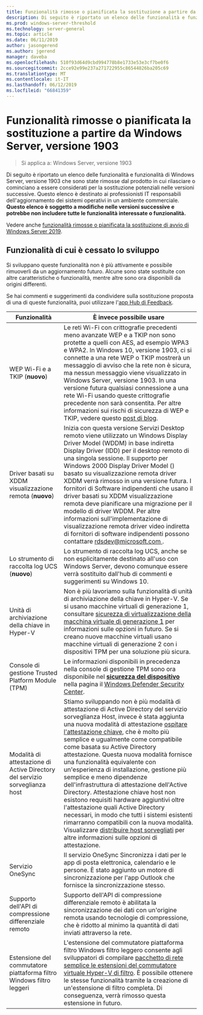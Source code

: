 ```yaml
---
title: Funzionalità rimosse o pianificata la sostituzione a partire da Windows Server, versione 1903
description: Di seguito è riportato un elenco delle funzionalità e funzionalità di Windows Server, versione 1903 che sono state rimosse dal prodotto in cui rilasciare o cominciano a essere considerati per la sostituzione potenziali nelle versioni successive. Questo elenco è destinato ai professionisti IT responsabili dell'aggiornamento dei sistemi operativi in un ambiente commerciale.
ms.prod: windows-server-threshold
ms.technology: server-general
ms.topic: article
ms.date: 06/11/2019
author: jasongerend
ms.author: jgerend
manager: daveba
ms.openlocfilehash: 510f93d64d9cbd994778b8e1733e53e3cf7be0f6
ms.sourcegitcommit: 2cce92e99e237a271722955c86544826ba205c69
ms.translationtype: MT
ms.contentlocale: it-IT
ms.lasthandoff: 06/12/2019
ms.locfileid: "66841359"
---
```

# <a name="features-removed-or-planned-for-replacement-starting-with-windows-server-version-1903"></a>Funzionalità rimosse o pianificata la sostituzione a partire da Windows Server, versione 1903

>Si applica a: Windows Server, versione 1903

Di seguito è riportato un elenco delle funzionalità e funzionalità di Windows Server, versione 1903 che sono state rimosse dal prodotto in cui rilasciare o cominciano a essere considerati per la sostituzione potenziali nelle versioni successive. Questo elenco è destinato ai professionisti IT responsabili dell'aggiornamento dei sistemi operativi in un ambiente commerciale. **Questo elenco è soggetto a modifiche nelle versioni successive e potrebbe non includere tutte le funzionalità interessate o funzionalità.**

Vedere anche [funzionalità rimosse o pianificata la sostituzione di avvio di Windows Server 2019](removed-features-19.md).

## <a name="features-were-no-longer-developing"></a>Funzionalità di cui è cessato lo sviluppo

Si sviluppano queste funzionalità non è più attivamente e possibile rimuoverli da un aggiornamento futuro. Alcune sono state sostituite con altre caratteristiche o funzionalità, mentre altre sono ora disponibili da origini differenti. 

Se hai commenti e suggerimenti da condividere sulla sostituzione proposta di una di queste funzionalità, puoi utilizzare l'[app Hub di Feedback](https://support.microsoft.com/help/4021566/windows-10-send-feedback-to-microsoft-with-feedback-hub-app). 


|                         Funzionalità                         |                                                                                                                                                                                                                                                                                                                                                                                                                           È invece possibile usare                                                                                                                                                                                                                                                                                                                                                                                                                            |
|---------------------------------------------------------|--------------------------------------------------------------------------------------------------------------------------------------------------------------------------------------------------------------------------------------------------------------------------------------------------------------------------------------------------------------------------------------------------------------------------------------------------------------------------------------------------------------------------------------------------------------------------------------------------------------------------------------------------------------------------------------------------------------------------------------------------------------------------------------------------------------------------------------------------------------------------|
|              WEP Wi-Fi e a TKIP (**nuovo**)               |                                                                                                                                                                  Le reti Wi-Fi con crittografie precedenti meno avanzate WEP e a TKIP non sono protette a quelli con AES, ad esempio WPA3 e WPA2. In Windows 10, versione 1903, ci si connette a una rete WEP o TKIP mostrerà un messaggio di avviso che la rete non è sicura, ma nessun messaggio viene visualizzato in Windows Server, versione 1903. In una versione futura qualsiasi connessione a una rete Wi-Fi usando queste crittografie precedente non sarà consentita. Per altre informazioni sui rischi di sicurezza di WEP e TKIP, vedere questo [post di blog](https://go.microsoft.com/fwlink/p/?linkid=2008426).                                                                                                                                                                   |
|       Driver basati su XDDM visualizzazione remota (**nuovo**)        |                                                                                                                                          Inizia con questa versione Servizi Desktop remoto viene utilizzato un Windows Display Driver Model (WDDM) in base indiretta Display Driver (IDD) per il desktop remoto di una singola sessione. Il supporto per Windows 2000 Display Driver Model () basato su visualizzazione remota driver XDDM verrà rimosso in una versione futura. I fornitori di Software indipendenti che usano il driver basati su XDDM visualizzazione remota deve pianificare una migrazione per il modello di driver WDDM. Per altre informazioni sull'implementazione di visualizzazione remota driver video indiretta di fornitori di software indipendenti possono contattare [ rdsdev@microsoft.com ](mailto:rdsdev@microsoft.com).                                                                                                                                           |
|            Lo strumento di raccolta log UCS (**nuovo**)            |                                                                                                                                                                                                                                                                                                                                                         Lo strumento di raccolta log UCS, anche se non esplicitamente destinato all'uso con Windows Server, devono comunque essere verrà sostituito dall'hub di commenti e suggerimenti su Windows 10.                                                                                                                                                                                                                                                                                                                                                         |
|              Unità di archiviazione della chiave in Hyper-V               |                                                                                                                                                                                                        Non è più lavoriamo sulla funzionalità di unità di archiviazione della chiave in Hyper-V. Se si usano macchine virtuali di generazione 1, consultare [sicurezza di virtualizzazione della macchina virtuale di generazione 1](https://docs.microsoft.com/windows-server/virtualization/hyper-v/learn-more/generation-1-virtual-machine-security-settings-for-hyper-v) per informazioni sulle opzioni in futuro. Se si creano nuove macchine virtuali usano macchine virtuali di generazione 2 con i dispositivi TPM per una soluzione più sicura.                                                                                                                                                                                                         |
|    Console di gestione Trusted Platform Module (TPM)     |                                                                                                                                                                                                                          Le informazioni disponibili in precedenza nella console di gestione TPM sono ora disponibile nel [ **sicurezza del dispositivo** ](https://docs.microsoft.com/windows/security/threat-protection/windows-defender-security-center/wdsc-device-security) nella pagina il [Windows Defender Security Center](https://docs.microsoft.com/windows/security/threat-protection/windows-defender-security-center/windows-defender-security-center).                                                                                                                                                                                                                          |
| Modalità di attestazione di Active Directory del servizio sorveglianza host | Stiamo sviluppando non è più modalità di attestazione di Active Directory del servizio sorveglianza Host, invece è stata aggiunta una nuova modalità di attestazione [ospitare l'attestazione chiave](../security/guarded-fabric-shielded-vm/guarded-fabric-create-host-key.md), che è molto più semplice e ugualmente come compatibile come basata su Active Directory attestazione.  Questa nuova modalità fornisce una funzionalità equivalente con un'esperienza di installazione, gestione più semplice e meno dipendenze dell'infrastruttura di attestazione dell'Active Directory. Attestazione chiave host non esistono requisiti hardware aggiuntivi oltre l'attestazione quali Active Directory necessari, in modo che tutti i sistemi esistenti rimarranno compatibili con la nuova modalità. Visualizzare [distribuire host sorvegliati](../security/guarded-fabric-shielded-vm/guarded-fabric-configure-hgs-with-authorized-hyper-v-hosts.md) per altre informazioni sulle opzioni di attestazione. |
|                     Servizio OneSync                     |                                                                                                                                                                                                                                                                                                                                                   Il servizio OneSync Sincronizza i dati per le app di posta elettronica, calendario e le persone. È stato aggiunto un motore di sincronizzazione per l'app Outlook che fornisce la sincronizzazione stesso.                                                                                                                                                                                                                                                                                                                                                    |
|       Supporto dell'API di compressione differenziale remoto       |                                                                                                                                                                                                                                                                                                           Supporto dell'API di compressione differenziale remoto è abilitata la sincronizzazione dei dati con un'origine remota usando tecnologie di compressione, che è ridotto al minimo la quantità di dati inviati attraverso la rete. |
|         Estensione del commutatore piattaforma filtro Windows filtro leggeri         |                                                                                                                                                                                                                                      L'estensione del commutatore piattaforma filtro Windows filtro leggero consente agli sviluppatori di compilare [pacchetto di rete semplice le estensioni del commutatore virtuale Hyper-V di filtro](https://docs.microsoft.com/en-us/windows-hardware/drivers/network/using-virtual-switch-filtering). È possibile ottenere le stesse funzionalità tramite la creazione di un'estensione di filtro completa. Di conseguenza, verrà rimosso questa estensione in futuro.                                                                                                                                                                                                                                      |

